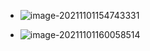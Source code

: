 + ![image-20211101154743331](https://cdn.jsdelivr.net/gh/smallzhong/new_new_picgo_picbed@main/image-20211101154743331.png)

+ ![image-20211101160058514](https://cdn.jsdelivr.net/gh/smallzhong/new_new_picgo_picbed@main/image-20211101160058514.png)

